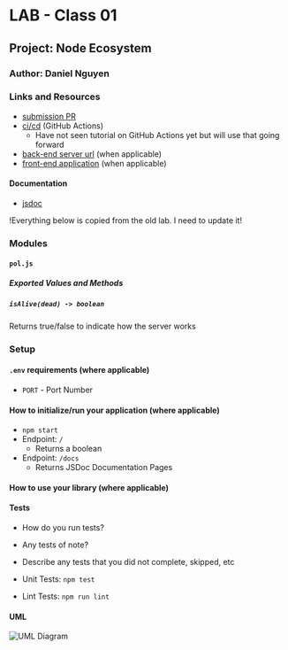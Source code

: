 # LAB - Class 01

## Project: Node Ecosystem

### Author: Daniel Nguyen

### Links and Resources

- [submission PR]()
- [ci/cd](http://xyz.com) (GitHub Actions)
  - Have not seen tutorial on GitHub Actions yet but will use that going forward
- [back-end server url](http://xyz.com) (when applicable)
- [front-end application](https://daniel-nguyen-lab-00.herokuapp.com) (when applicable)

#### Documentation
- [jsdoc](https://daniel-nguyen-lab-00.herokuapp.com/docs/)

!Everything below is copied from the old lab. I need to update it!

### Modules
#### `pol.js`
##### Exported Values and Methods

##### `isAlive(dead) -> boolean`
Returns true/false to indicate how the server works

### Setup

#### `.env` requirements (where applicable)
- `PORT` - Port Number

#### How to initialize/run your application (where applicable)

- `npm start`
- Endpoint: `/`
  - Returns a boolean
- Endpoint: `/docs`
  - Returns JSDoc Documentation Pages

#### How to use your library (where applicable)

#### Tests

- How do you run tests?
- Any tests of note?
- Describe any tests that you did not complete, skipped, etc 

- Unit Tests: `npm test`
- Lint Tests: `npm run lint`

#### UML

![UML Diagram](lab-00-UML.png)
